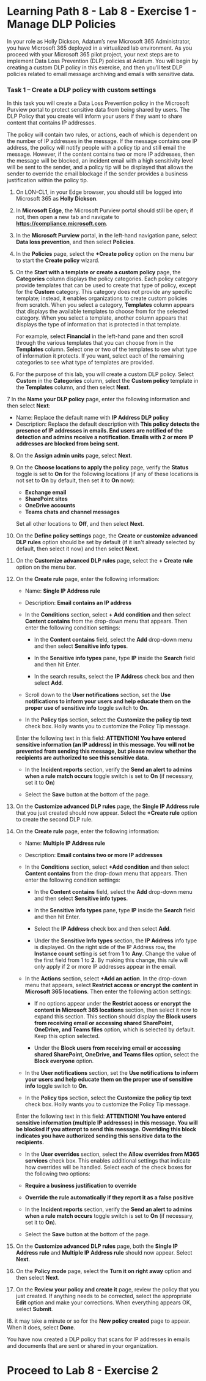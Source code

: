 # Learning Path 8 - Lab 8 - Exercise 1 - Manage DLP Policies  

In your role as Holly Dickson, Adatum’s new Microsoft 365 Administrator, you have Microsoft 365 deployed in a virtualized lab environment. As you proceed with your Microsoft 365 pilot project, your next steps are to implement Data Loss Prevention (DLP) policies at Adatum. You will begin by creating a custom DLP policy in this exercise, and then you’ll test DLP policies related to email message archiving and emails with sensitive data. 

### Task 1 – Create a DLP policy with custom settings

In this task you will create a Data Loss Prevention policy in the Microsoft Purview portal to protect sensitive data from being shared by users. The DLP Policy that you create will inform your users if they want to share content that contains IP addresses. 

The policy will contain two rules, or actions, each of which is dependent on the number of IP addresses in the message. If the message contains one IP address, the policy will notify people with a policy tip and still email the message. However, if the content contains two or more IP addresses, then the message will be blocked, an incident email with a high sensitivity level will be sent to the sender, and a policy tip will be displayed that allows the sender to override the email blockage if the sender provides a business justification within the policy tip.

1. On LON-CL1, in your Edge browser, you should still be logged into Microsoft 365 as **Holly Dickson**. 

2. In **Microsoft Edge**, the Microsoft Purview portal should still be open; if not, then open a new tab and navigate to **https://compliance.microsoft.com**.

3. In the **Microsoft Purview** portal, in the left-hand navigation pane, select **Data loss prevention**, and then select **Policies**.

4. In the **Policies** page, select the **+Create policy** option on the menu bar to start the **Create policy** wizard.

5. On the **Start with a template or create a custom policy** page, the **Categories** column displays the policy categories. Each policy category provide templates that can be used to create that type of policy, except for the **Custom** category. This category does not provide any specific template; instead, it enables organizations to create custom policies from scratch. When you select a category, **Templates** column appears that displays the available templates to choose from for the selected category. When you select a template, another column appears that displays the type of information that is protected in that template. <br/> 

    For example, select **Financial** in the left-hand pane and then scroll through the various templates that you can choose from in the **Templates** column. Select one or two of the templates to see what type of information it protects. If you want, select each of the remaining categories to see what type of templates are provided. 
  
6. For the purpose of this lab, you will create a custom DLP policy. Select **Custom** in the **Categories** column, select the **Custom policy** template in the **Templates** column, and then select **Next**.

7 In the **Name your DLP policy** page, enter the following information and then select **Next**:

- Name: Replace the default name with **IP Address DLP policy**
- Description: Replace the default description with **This policy detects the presence of IP addresses in emails. End users are notified of the detection and admins receive a notification. Emails with 2 or more IP addresses are blocked from being sent.**

8. On the **Assign admin units** page, select **Next**. 

9. On the **Choose locations to apply the policy** page, verify the **Status** toggle is set to **On** for the following locations (if any of these locations is not set to **On** by default, then set it to **On** now): <br/>

    - **Exchange email**
    - **SharePoint sites**
    - **OneDrive accounts**
    - **Teams chats and channel messages**

    Set all other locations to **Off**, and then select **Next**.

10. On the **Define policy settings** page, the **Create or customize advanced DLP rules** option should be set by default (if it isn't already selected by default, then select it now) and then select **Next**. 

11. On the **Customize advanced DLP rules** page, select the **+ Create rule** option on the menu bar.

12. On the **Create rule** page, enter the following information:
    
      - Name: **Single IP Address rule**
    
      - Description: **Email contains an IP address**
    
      - In the **Conditions** section, select **+ Add condition** and then select **Content contains** from the drop-down menu that appears. Then enter the following condition settings:
    
        - In the **Content contains** field, select the **Add** drop-down menu and then select **Sensitive info types**.
        
        - In the **Sensitive info types** pane, type **IP** inside the **Search** field and then hit Enter.
        
        - In the search results, select the **IP Address** check box and then select **Add**.
        
     - Scroll down to the **User notifications** section, set the **Use notifications to inform your users and help educate them on the proper use of sensitive info** toggle switch to **On**.

    - In the **Policy tips** section, select the **Customize the policy tip text** check box. Holly wants you to customize the Policy Tip message. <br/>

    Enter the following text in this field: **ATTENTION! You have entered sensitive information (an IP address) in this message. You will not be prevented from sending this message, but please review whether the recipients are authorized to see this sensitive data.** 

    - In the **Incident reports** section, verify the **Send an alert to admins when a rule match occurs** toggle switch is set to **On** (if necessary, set it to **On**)

    - Select the **Save** button at the bottom of the page.

13. On the **Customize advanced DLP rules** page, the **Single IP Address rule** that you just created should now appear. Select the **+Create rule** option to create the second DLP rule. 

14. On the **Create rule** page, enter the following information:
    
      - Name: **Multiple IP Address rule**
    
     - Description: **Email contains two or more IP addresses**
    
      - In the **Conditions** section, select **+Add condition** and then select **Content contains** from the drop-down menu that appears. Then enter the following condition settings:
    
        - In the **Content contains** field, select the **Add** drop-down menu and then select **Sensitive info types**.
        
        - In the **Sensitive info types** pane, type **IP** inside the **Search** field and then hit Enter.
        
        - Select the **IP Address** check box and then select **Add**.

        - Under the **Sensitive Info types** section, the **IP Address** info type is displayed. On the right side of the IP Address row, the **Instance count** setting is set from **1** to **Any**. Change the value of the first field from 1 to **2**. By making this change, this rule will only apply if 2 or more IP addresses appear in the email. 
    
     - In the **Actions** section, select **+Add an action**. In the drop-down menu that appears, select **Restrict access or encrypt the content in Microsoft 365 locations**. Then enter the following action settings:

        - If no options appear under the **Restrict access or encrypt the content in Microsoft 365 locations** section, then select it now to expand this section. This section should display the **Block users from receiving email or accessing shared SharePoint, OneDrive, and Teams files** option, which is selected by default. Keep this option selected.

        - Under the **Block users from receiving email or accessing shared SharePoint, OneDrive, and Teams files** option, select the **Block everyone** option.
    
     - In the **User notifications** section, set the **Use notifications to inform your users and help educate them on the proper use of sensitive info** toggle switch to **On**. 

    - In the **Policy tips** section, select the **Customize the policy tip text** check box. Holly wants you to customize the Policy Tip message. <br/>

    Enter the following text in this field: **ATTENTION! You have entered sensitive information (multiple IP addresses) in this message. You will be blocked if you attempt to send this message. Overriding this block indicates you have authorized sending this sensitive data to the recipients.** 

    - In the **User overrides** section, select the **Allow overrides from M365 services** check box. This enables additional settings that indicate how overrides will be handled. Select each of the check boxes for the following two options: <br/>

    - **Require a business justification to override**
    - **Override the rule automatically if they report it as a false positive**
    
    - In the **Incident reports** section, verify the **Send an alert to admins when a rule match occurs** toggle switch is set to **On** (if necessary, set it to **On**).

    - Select the **Save** button at the bottom of the page.

15. On the **Customize advanced DLP rules** page, both the **Single IP Address rule** and **Multiple IP Address rule** should now appear. Select **Next**.

16. On the **Policy mode** page, select the **Turn it on right away** option and then select **Next**.

17. On the **Review your policy and create it** page, review the policy that you just created. If anything needs to be corrected, select the appropriate **Edit** option and make your corrections. When everything appears OK, select **Submit**.

I8. it may take a minute or so for the **New policy created** page to appear. When it does, select **Done**.


You have now created a DLP policy that scans for IP addresses in emails and documents that are sent or shared in your organization.


# Proceed to Lab 8 - Exercise 2 
